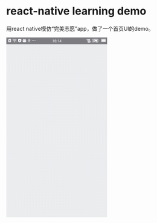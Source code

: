 # react-native learning demo
用react native模仿“完美志愿”app，做了一个首页UI的demo。


![Transition](art/gif_react_native.gif)
